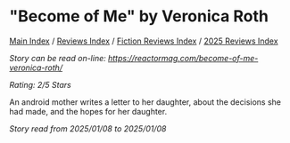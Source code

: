 # "Become of Me" by Veronica Roth

[Main Index](../../../README.md) / [Reviews Index](../../README.md) / [Fiction Reviews Index](../README.md) / [2025 Reviews Index](README.md)

*Story can be read on-line: <https://reactormag.com/become-of-me-veronica-roth/>*

*Rating: 2/5 Stars*

An android mother writes a letter to her daughter, about the decisions she had made, and the hopes for her daughter.

*Story read from 2025/01/08 to 2025/01/08*
